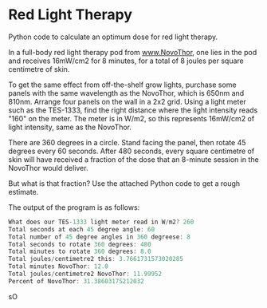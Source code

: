 # Red Light Therapy

Python code to calculate an optimum dose for red light therapy.

In a full-body red light therapy pod from www.NovoThor, one lies in the pod and receives 16mW/cm2 for 8 minutes, for a total of 8 joules per square centimetre of skin.

To get the same effect from off-the-shelf grow lights, purchase some panels with the same wavelength as the NovoThor, which is 650nm and 810nm. Arrange four panels on the wall in a 2x2 grid. Using a light meter such as the TES-1333, find the right distance where the light intensity reads "160" on the meter. The meter is in W/m2, so this represents 16mW/cm2 of light intensity, same as the NovoThor.

There are 360 degrees in a circle. Stand facing the panel, then rotate 45 degrees every 60 seconds. After 480 seconds, every square centimetre of skin will have received a fraction of the dose that an 8-minute session in the NovoThor would deliver.

But what is that fraction? Use the attached Python code to get a rough estimate.

The output of the program is as follows:

```c
What does our TES-1333 light meter read in W/m2? 260
Total seconds at each 45 degree angle: 60
Total number of 45 degree angles in 360 degreese: 8
Total seconds to rotate 360 degrees: 480
Total minutes to rotate 360 degrees: 8.0
Total joules/centimetre2 this: 3.7661731573020285
Total minutes NovoThor: 12.0
Total joules/centimetre2 NovoThor: 11.99952
Percent of NovoThor: 31.38603175212032
```

sO 

